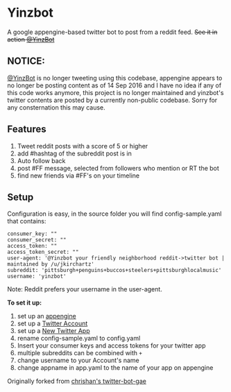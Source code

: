 Yinzbot
==========

A google appengine-based twitter bot to post from a reddit feed.
~~See it in action [@YinzBot](http://twitter.com/YinzBot)~~

NOTICE:
---------
[@YinzBot](http://twitter.com/YinzBot) is no longer tweeting using this codebase, appengine appears to no longer be posting content as of 14 Sep 2016 and I have no idea if any of this code works anymore, this project is no longer maintained and yinzbot's twitter contents are posted by a currently non-public codebase. Sorry for any consternation this may cause.


Features
----------
1. Tweet reddit posts with a score of 5 or higher
1. add #hashtag of the subreddit post is in
1. Auto follow back
1. post #FF message, selected from followers who mention or RT the bot
1. find new friends via #FF's on your timeline

Setup
----------
Configuration is easy, in the source folder you will find config-sample.yaml that contains:

    consumer_key: ""
    consumer_secret: ""
    access_token: ""
    access_token_secret: ""
    user-agent: '@Yinzbot your friendly neighborhood reddit->twitter bot | maintained by /u/jkirchartz'
    subreddit: 'pittsburgh+penguins+buccos+steelers+pittsburghlocalmusic'
    username: 'yinzbot'

Note: Reddit prefers your username in the user-agent.

__To set it up:__

1. set up an [appengine](https://appengine.google.com/)
1. set up a [Twitter Account](https://twitter.com)
1. set up a [New Twitter App](https://dev.twitter.com/apps/new)
1. rename config-sample.yaml to config.yaml
1. Insert your consumer keys and access tokens for your twitter app
1. multiple subreddits can be combined with `+`
1. change username to your Account's name
1. change appname in app.yaml to the name of your app on appengine

Originally forked from [chrishan's twitter-bot-gae](https://github.com/chrishan/twitter-bot-gae/tree/0b6043e05d8069a0ed9b7b18e91341e90a041fd6)
